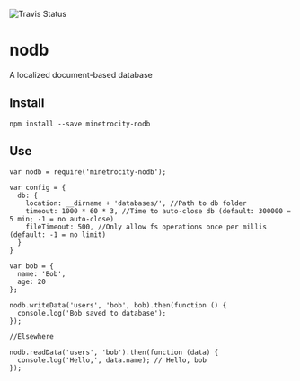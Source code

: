 ![Travis Status](https://travis-ci.org/Minetrocity/nodb.svg?branch=master)

# nodb
A localized document-based database

## Install
`npm install --save minetrocity-nodb`

## Use
```
var nodb = require('minetrocity-nodb');

var config = {
  db: {
    location: __dirname + 'databases/', //Path to db folder
    timeout: 1000 * 60 * 3, //Time to auto-close db (default: 300000 = 5 min; -1 = no auto-close)
    fileTimeout: 500, //Only allow fs operations once per millis (default: -1 = no limit)
  }
}

var bob = {
  name: 'Bob',
  age: 20
};

nodb.writeData('users', 'bob', bob).then(function () {
  console.log('Bob saved to database');
});

//Elsewhere

nodb.readData('users', 'bob').then(function (data) {
  console.log('Hello,', data.name); // Hello, bob
});
```
